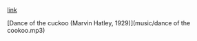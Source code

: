 [link](https://bobobo-git.github.io/hearme)

[Dance of the cuckoo (Marvin Hatley, 1929)](music/dance of the cookoo.mp3)


